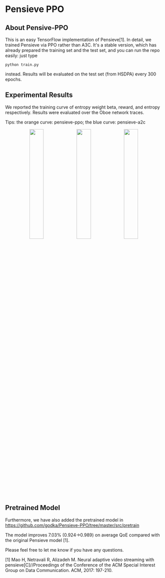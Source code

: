 # Pensieve PPO

## About Pensive-PPO

This is an easy TensorFlow implementation of Pensieve[1]. 
In detail, we trained Pensieve via PPO rather than A3C.
It's a stable version, which has already prepared the training set and the test set, and you can run the repo easily: just type

```
python train.py
```

instead. Results will be evaluated on the test set (from HSDPA) every 300 epochs.

## Experimental Results

We reported the training curve of entropy weight beta, reward, and entropy respectively. Results were evaluated over the Oboe network traces.

Tips: the orange curve: pensieve-ppo; the blue curve: pensieve-a2c

<p align="center">
    <img src="beta.png" width="30%"/><img src="reward.png" width="30%"/><img src="entropy.png" width="30%"/>
</p>

## Pretrained Model

Furthermore, we have also added the pretrained model in https://github.com/godka/Pensieve-PPO/tree/master/src/pretrain

The model improves 7.03% (0.924->0.989) on average QoE compared with the original Pensieve model [1].

Please feel free to let me know if you have any questions.

[1] Mao H, Netravali R, Alizadeh M. Neural adaptive video streaming with pensieve[C]//Proceedings of the Conference of the ACM Special Interest Group on Data Communication. ACM, 2017: 197-210.

